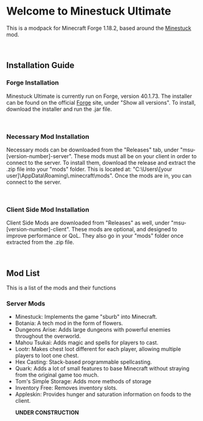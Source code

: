 <h1>Welcome to Minestuck Ultimate</h1>
<p>This is a modpack for Minecraft Forge 1.18.2, based around the <a href="https://github.com/mraof/Minestuck">Minestuck</a> mod.</p>
<br>
<h2>Installation Guide</h2>
<h3>Forge Installation</h3>
<p>Minestuck Ultimate is currently run on Forge, version 40.1.73. The installer can be found on the official <a href="https://files.minecraftforge.net/net/minecraftforge/forge/index_1.18.2.html">Forge</a> site, under "Show all versions". To install, download the installer and run the .jar file.</p>
<br>
<h3>Necessary Mod Installation</h3>
<p>Necessary mods can be downloaded from the "Releases" tab, under "msu-[version-number]-server". These mods must all be on your client in order to connect to the server. To install them, download the release and extract the .zip file into your "mods" folder. This is located at: "C:\Users\[your user]\AppData\Roaming\.minecraft\mods". Once the mods are in, you can connect to the server.</p>
<br>
<h3>Client Side Mod Installation</h3>
<p>Client Side Mods are downloaded from "Releases" as well, under "msu-[version-number]-client". These mods are optional, and designed to improve performance or QoL. They also go in your "mods" folder once extracted from the .zip file.</p>
<br>

<h2>Mod List</h2>
<p>This is a list of the mods and their functions</p>
<h3>Server Mods</h3>
<ul>
<li>Minestuck: Implements the game "sburb" into Minecraft. </li>
<li>Botania: A tech mod in the form of flowers. </li>
<li>Dungeons Arise: Adds large dungeons with powerful enemies throughout the overworld.</li>
<li>Mahou Tsukai: Adds magic and spells for players to cast.</li>
<li>Lootr: Makes chest loot different for each player, allowing multiple players to loot one chest.</li>
<li>Hex Casting: Stack-based programmable spellcasting.</li>
<li>Quark: Adds a lot of small features to base Minecraft without straying from the original game too much.</li>
<li>Tom's Simple Storage: Adds more methods of storage</li>
<li>Inventory Free: Removes inventory slots.</li>
<li>Appleskin: Provides hunger and saturation information on foods to the client.</li>

<b>UNDER CONSTRUCTION</b>
